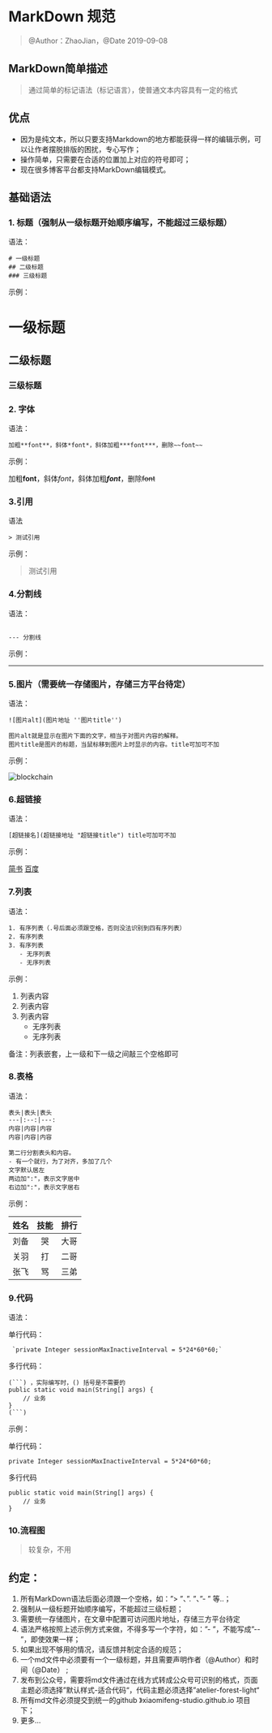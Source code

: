 # MarkDown 规范
> @Author：ZhaoJian，@Date 2019-09-08


## MarkDown简单描述
> 通过简单的标记语法（标记语言），使普通文本内容具有一定的格式


## 优点
- 因为是纯文本，所以只要支持Markdown的地方都能获得一样的编辑示例，可以让作者摆脱排版的困扰，专心写作；
- 操作简单，只需要在合适的位置加上对应的符号即可；
- 现在很多博客平台都支持MarkDown编辑模式。


## 基础语法
### 1. 标题（强制从一级标题开始顺序编写，不能超过三级标题）

语法：
```
# 一级标题
## 二级标题
### 三级标题
```
示例：
# 一级标题
## 二级标题
### 三级标题

### 2. 字体

语法：
```
加粗**font**，斜体*font*，斜体加粗***font***，删除~~font~~
```
示例：

加粗**font**，斜体*font*，斜体加粗***font***，删除~~font~~


### 3.引用

语法
```
> 测试引用
```
示例：
> 测试引用



### 4.分割线

语法：
```

--- 分割线
```
示例：

---




### 5.图片（需要统一存储图片，存储三方平台待定）

语法：
```
![图片alt](图片地址 ''图片title'')

图片alt就是显示在图片下面的文字，相当于对图片内容的解释。
图片title是图片的标题，当鼠标移到图片上时显示的内容。title可加可不加
```

示例：

![blockchain](https://ss0.bdstatic.com/70cFvHSh_Q1YnxGkpoWK1HF6hhy/it/u=702257389,1274025419&fm=27&gp=0.jpg "区块链")

### 6.超链接

语法：
```
[超链接名](超链接地址 "超链接title") title可加可不加
```

示例：

[简书](http://jianshu.com)
[百度](http://baidu.com)

### 7.列表

语法：

```
1. 有序列表（.号后面必须跟空格，否则没法识别到四有序列表）
2. 有序列表
3. 有序列表
   - 无序列表
   - 无序列表
```


示例：

1. 列表内容
2. 列表内容
3. 列表内容
   - 无序列表
   - 无序列表

备注：列表嵌套，上一级和下一级之间敲三个空格即可

### 8.表格

语法：
```
表头|表头|表头
---|:--:|---:
内容|内容|内容
内容|内容|内容

第二行分割表头和内容。
- 有一个就行，为了对齐，多加了几个
文字默认居左
两边加":"，表示文字居中
右边加":"，表示文字居右
```
示例：

姓名|技能|排行
--|:--:|--:
刘备|哭|大哥
关羽|打|二哥
张飞|骂|三弟


### 9.代码 

语法：

单行代码：
```
 `private Integer sessionMaxInactiveInterval = 5*24*60*60;` 
```

多行代码：
```
(```) ，实际编写时，() 括号是不需要的
public static void main(String[] args) {
    // 业务
}
(```)
```
示例：

单行代码：

 `private Integer sessionMaxInactiveInterval = 5*24*60*60;` 

多行代码
```
public static void main(String[] args) {
    // 业务
}
```


### 10.流程图
> 较复杂，不用


## 约定：
1. 所有MarkDown语法后面必须跟一个空格，如：”> ”、”. ”、”- ” 等..；
2. 强制从一级标题开始顺序编写，不能超过三级标题；
3. 需要统一存储图片，在文章中配置可访问图片地址，存储三方平台待定
4. 语法严格按照上述示例方式来做，不得多写一个字符，如：”- ”，不能写成”-- ”，即使效果一样；
5. 如果出现不够用的情况，请反馈并制定合适的规范；
6. 一个md文件中必须要有一个一级标题，并且需要声明作者（@Author）和时间（@Date） ;
7. 发布到公众号，需要将md文件通过在线方式转成公众号可识别的格式，页面主题必须选择”默认样式-适合代码“，代码主题必须选择”atelier-forest-light“
8. 所有md文件必须提交到统一的github 》xiaomifeng-studio.github.io 项目下；
9. 更多...


